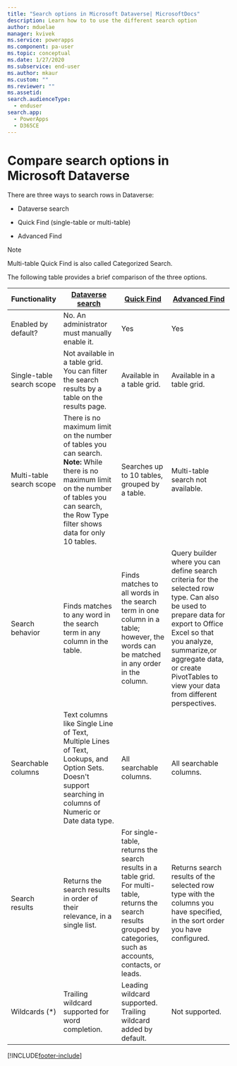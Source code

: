 ```yaml
---
title: "Search options in Microsoft Dataverse| MicrosoftDocs"
description: Learn how to to use the different search option
author: mduelae
manager: kvivek
ms.service: powerapps
ms.component: pa-user
ms.topic: conceptual
ms.date: 1/27/2020
ms.subservice: end-user
ms.author: mkaur
ms.custom: ""
ms.reviewer: ""
ms.assetid: 
search.audienceType: 
  - enduser
search.app: 
  - PowerApps
  - D365CE
---
```


# Compare search options in Microsoft Dataverse

There are three ways to search rows in Dataverse:

-   Dataverse search   
  
-   Quick Find (single-table or multi-table)  

-   Advanced Find

> [!NOTE]
> Multi-table Quick Find is also called Categorized Search. 
  
The following table provides a brief comparison of the three options.

|Functionality|[Dataverse search](relevance-search.md)|[Quick Find](quick-find.md)|[Advanced Find](advanced-find.md)|  
|-------------------|---------------------------|----------------|-------------------|  
|Enabled by default?|No. An administrator must manually enable it.|Yes|Yes|  
|Single-table search scope|Not available in a table grid. You can filter the search results by a table on the results page.|Available in a table grid.|Available in a table grid.|  
|Multi-table search scope|There is no maximum limit on the number of tables you can search. **Note:**  While there is no maximum limit on the number of tables you can search, the Row Type filter shows data for only 10 tables.|Searches up to 10 tables, grouped by a table.|Multi-table search not available.|  
|Search behavior|Finds matches to any word in the search term in any column in the table.|Finds matches to all words in the search term in one column in a table; however, the words can be matched in any order in the column.|Query builder where you can define search criteria for the selected row type. Can also be used to prepare data for export to Office Excel so that you analyze, summarize,or aggregate data, or create PivotTables to view your data from different perspectives.|  
|Searchable columns|Text columns like Single Line of Text, Multiple Lines of Text, Lookups, and Option Sets. Doesn't support searching in columns of Numeric or Date data type.|All searchable columns.|All searchable columns.|  
|Search results|Returns the search results in order of their relevance, in a single list.|For single-table, returns the search results in a table grid. For multi-table, returns the search results grouped by categories, such as accounts, contacts, or leads.|Returns search results of the selected row type with the columns you have specified, in the sort order you have configured.|
|Wildcards (*)|Trailing wildcard supported for word completion.|Leading wildcard supported. Trailing wildcard added by default.|Not supported.|  


[!INCLUDE[footer-include](../includes/footer-banner.md)]